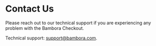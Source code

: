 # Contact Us

Please reach out to our technical support if you are experiencing any problem with the Bambora Checkout.

Technical support: [support@bambora.com](mailto:support@bambora.com).



